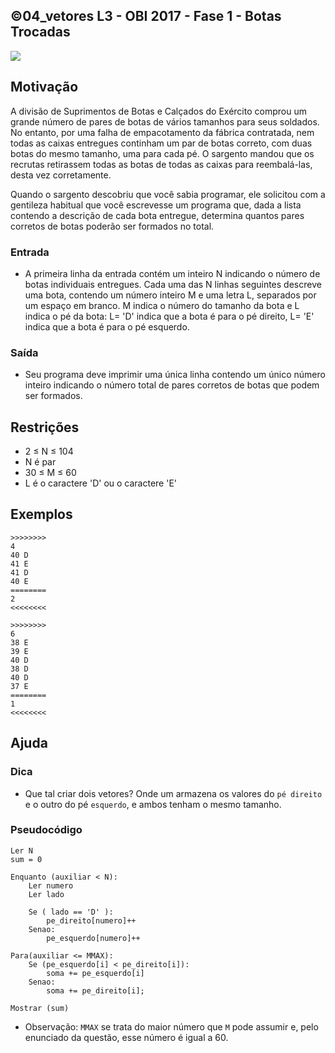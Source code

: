 ## ©04_vetores L3 - OBI 2017 - Fase 1 - Botas Trocadas


![](__capa.jpg)

## Motivação

A divisão de Suprimentos de Botas e Calçados do Exército comprou um grande número de pares de botas de vários tamanhos para seus soldados. No entanto, por uma falha de empacotamento da fábrica contratada, nem todas as caixas entregues continham um par de botas correto, com duas botas do mesmo tamanho, uma para cada pé. O sargento mandou que os recrutas retirassem todas as botas de todas as caixas para reembalá-las, desta vez corretamente.

Quando o sargento descobriu que você sabia programar, ele solicitou com a gentileza habitual que você escrevesse um programa que, dada a lista contendo a descrição de cada bota entregue, determina quantos pares corretos de botas poderão ser formados no total.

### Entrada

- A primeira linha da entrada contém um inteiro N indicando o número de botas individuais entregues. Cada uma das N linhas seguintes descreve uma bota, contendo um número inteiro M e uma letra L, separados por um espaço em branco. M indica o número do tamanho da bota e L indica o pé da bota: L= 'D' indica que a bota é para o pé direito, L= 'E' indica que a bota é para o pé esquerdo.

### Saída

- Seu programa deve imprimir uma única linha contendo um único número inteiro indicando o número total de pares corretos de botas que podem ser formados.

## Restrições

*   2 ≤ N ≤ 104
*   N é par
*   30 ≤ M ≤ 60
*   L é o caractere 'D' ou o caractere 'E'

## Exemplos

```
>>>>>>>>
4
40 D
41 E
41 D
40 E
========
2
<<<<<<<<

>>>>>>>>
6
38 E
39 E
40 D
38 D
40 D
37 E
========
1
<<<<<<<<
```

## Ajuda

### Dica
- Que tal criar dois vetores? Onde um armazena os valores do `pé direito` e o outro do pé `esquerdo`, e ambos tenham o mesmo tamanho.

### Pseudocódigo
```
Ler N
sum = 0

Enquanto (auxiliar < N):
    Ler numero
    Ler lado

    Se ( lado == 'D' ):
        pe_direito[numero]++
    Senao:
        pe_esquerdo[numero]++

Para(auxiliar <= MMAX):
    Se (pe_esquerdo[i] < pe_direito[i]):
        soma += pe_esquerdo[i]
    Senao:
        soma += pe_direito[i];

Mostrar (sum)
```

- Observação: `MMAX` se trata do maior número que `M` pode assumir e, pelo enunciado da questão, esse número é igual a 60.